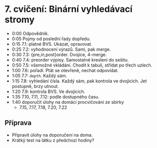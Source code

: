 # 7. cvičení: Binární vyhledávací stromy

* 0:00 Odpovědník.
* 0:05 Pojmy od poslední řady dopředu.
* 0:15 7.1: platné BVS. Ukázat, opravovat.
* 0:25 7.2: vyhodnocení výrazů. Sami, pak merge.
* 0:30 7.3: {pre,in,post}order. Dvojice, 4-merge.
* 0:40 7.4: preorder výpisy. Samostatné kreslení do sešitu.
* 0:50 7.5: všemožné vkládání. Chodit k tabuli, střídat po třech uzlech.
* 1:00 7.6: pořadí. Ptát se otevřeně, nechat odpovídat.
* 1:05 7.7: `depth`. Každý sám.
* 1:15 7.8: vyhledání čísla. Každý sám, pak kontrola ve dvojicích. Jet postupně,
       brzy utnout.
* 1:20 7.9: kontrola BVS. Ve dvojicích.
* 1:35 7.10, 7.11, 7.12: podle dostupného času.
* 1:40 doporučit úlohy na domácí procvičování ze sbírky
  - 7.15, 7.17, 7.18, 7.20, 7.22

## Příprava

* Připravit úlohy na doporučení na doma.
* Krátký test na látku z předchozí hodiny?
